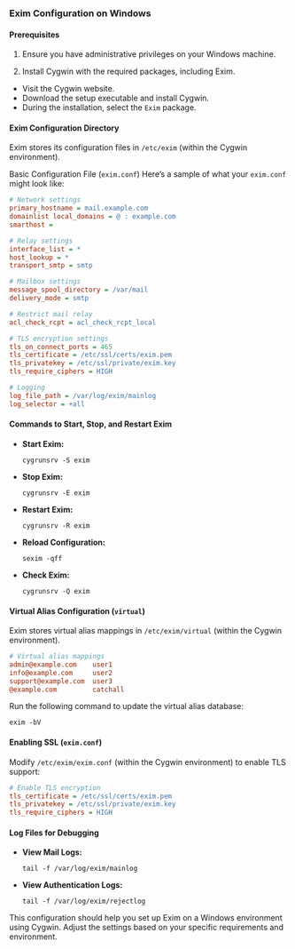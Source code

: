 ### Exim Configuration on Windows

#### Prerequisites
1. Ensure you have administrative privileges on your Windows machine.

2. Install Cygwin with the required packages, including Exim.

- Visit the Cygwin website.
- Download the setup executable and install Cygwin.
- During the installation, select the `Exim` package.

#### Exim Configuration Directory
Exim stores its configuration files in `/etc/exim` (within the Cygwin environment).

Basic Configuration File (`exim.conf`) Here’s a sample of what your `exim.conf` might look like:

```ini
# Network settings
primary_hostname = mail.example.com
domainlist local_domains = @ : example.com
smarthost = 

# Relay settings
interface_list = *
host_lookup = *
transport_smtp = smtp

# Mailbox settings
message_spool_directory = /var/mail
delivery_mode = smtp

# Restrict mail relay
acl_check_rcpt = acl_check_rcpt_local

# TLS encryption settings
tls_on_connect_ports = 465
tls_certificate = /etc/ssl/certs/exim.pem
tls_privatekey = /etc/ssl/private/exim.key
tls_require_ciphers = HIGH

# Logging
log_file_path = /var/log/exim/mainlog
log_selector = +all
``` 

#### Commands to Start, Stop, and Restart Exim

- **Start Exim:**
  ```shell
  cygrunsrv -S exim
  ```
- **Stop Exim:**
  ```shell
  cygrunsrv -E exim
  ```
- **Restart Exim:**
  ```shell
  cygrunsrv -R exim
  ```
- **Reload Configuration:**
  ```shell
  sexim -qff
  ```
- **Check Exim:**
  ```shell
  cygrunsrv -Q exim
  ```

#### Virtual Alias Configuration (`virtual`)
Exim stores virtual alias mappings in `/etc/exim/virtual` (within the Cygwin environment).
```ini
# Virtual alias mappings
admin@example.com    user1
info@example.com     user2
support@example.com  user3
@example.com         catchall
```

Run the following command to update the virtual alias database:
```shell
exim -bV
```

#### Enabling SSL (`exim.conf`)

Modify `/etc/exim/exim.conf` (within the Cygwin environment) to enable TLS support:

```ini
# Enable TLS encryption
tls_certificate = /etc/ssl/certs/exim.pem
tls_privatekey = /etc/ssl/private/exim.key
tls_require_ciphers = HIGH
```

#### Log Files for Debugging

- **View Mail Logs:**
  ```shell
  tail -f /var/log/exim/mainlog
  ```
- **View Authentication Logs:**
  ```shell
  tail -f /var/log/exim/rejectlog
  ```

This configuration should help you set up Exim on a Windows environment using Cygwin. Adjust the settings based on your specific requirements and environment.